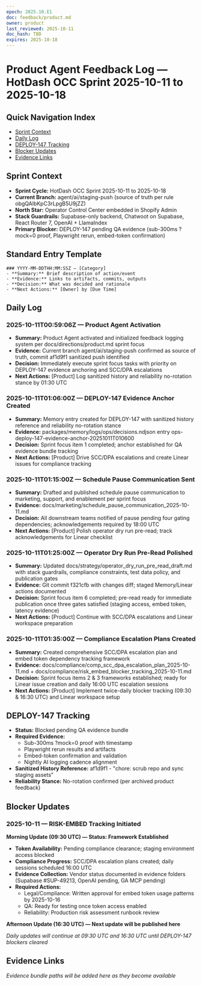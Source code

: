 ```yaml
---
epoch: 2025.10.E1
doc: feedback/product.md
owner: product
last_reviewed: 2025-10-11
doc_hash: TBD
expires: 2025-10-18
---
```


# Product Agent Feedback Log — HotDash OCC Sprint 2025-10-11 to 2025-10-18

## Quick Navigation Index
- [Sprint Context](#sprint-context)
- [Daily Log](#daily-log)
- [DEPLOY-147 Tracking](#deploy-147-tracking)
- [Blocker Updates](#blocker-updates)
- [Evidence Links](#evidence-links)

## Sprint Context
- **Sprint Cycle:** HotDash OCC Sprint 2025-10-11 to 2025-10-18  
- **Current Branch:** agent/ai/staging-push (source of truth per rule obgQAlbKpC3rLpgB5U9jZZ)
- **North Star:** Operator Control Center embedded in Shopify Admin
- **Stack Guardrails:** Supabase-only backend, Chatwoot on Supabase, React Router 7, OpenAI + LlamaIndex
- **Primary Blocker:** DEPLOY-147 pending QA evidence (sub-300ms ?mock=0 proof, Playwright rerun, embed-token confirmation)

## Standard Entry Template
```
### YYYY-MM-DDTHH:MM:SSZ — [Category]
- **Summary:** Brief description of action/event  
- **Evidence:** Links to artifacts, commits, outputs  
- **Decision:** What was decided and rationale  
- **Next Actions:** [Owner] by [Due Time]
```

## Daily Log

### 2025-10-11T00:59:06Z — Product Agent Activation
- **Summary:** Product Agent activated and initialized feedback logging system per docs/directions/product.md sprint focus  
- **Evidence:** Current branch agent/ai/staging-push confirmed as source of truth, commit af1d9f1 sanitized push identified  
- **Decision:** Immediately execute sprint focus tasks with priority on DEPLOY-147 evidence anchoring and SCC/DPA escalations  
- **Next Actions:** [Product] Log sanitized history and reliability no-rotation stance by 01:30 UTC

### 2025-10-11T01:06:00Z — DEPLOY-147 Evidence Anchor Created
- **Summary:** Memory entry created for DEPLOY-147 with sanitized history reference and reliability no-rotation stance  
- **Evidence:** packages/memory/logs/ops/decisions.ndjson entry ops-deploy-147-evidence-anchor-20251011T010600  
- **Decision:** Sprint focus item 1 completed; anchor established for QA evidence bundle tracking  
- **Next Actions:** [Product] Drive SCC/DPA escalations and create Linear issues for compliance tracking

### 2025-10-11T01:15:00Z — Schedule Pause Communication Sent
- **Summary:** Drafted and published schedule pause communication to marketing, support, and enablement per sprint focus  
- **Evidence:** docs/marketing/schedule_pause_communication_2025-10-11.md  
- **Decision:** All downstream teams notified of pause pending four gating dependencies; acknowledgements required by 18:00 UTC  
- **Next Actions:** [Product] Polish operator dry run pre-read; track acknowledgements for Linear checklist

### 2025-10-11T01:25:00Z — Operator Dry Run Pre-Read Polished
- **Summary:** Updated docs/strategy/operator_dry_run_pre_read_draft.md with stack guardrails, compliance constraints, test data policy, and publication gates  
- **Evidence:** Git commit f321cfb with changes diff; staged Memory/Linear actions documented  
- **Decision:** Sprint focus item 6 completed; pre-read ready for immediate publication once three gates satisfied (staging access, embed token, latency evidence)  
- **Next Actions:** [Product] Continue with SCC/DPA escalations and Linear workspace preparation

### 2025-10-11T01:35:00Z — Compliance Escalation Plans Created
- **Summary:** Created comprehensive SCC/DPA escalation plan and embed token dependency tracking framework  
- **Evidence:** docs/compliance/comp_scc_dpa_escalation_plan_2025-10-11.md + docs/compliance/risk_embed_blocker_tracking_2025-10-11.md  
- **Decision:** Sprint focus items 2 & 3 frameworks established; ready for Linear issue creation and daily 16:00 UTC escalation sessions  
- **Next Actions:** [Product] Implement twice-daily blocker tracking (09:30 & 16:30 UTC) and Linear workspace setup

## DEPLOY-147 Tracking
- **Status:** Blocked pending QA evidence bundle  
- **Required Evidence:** 
  - Sub-300ms ?mock=0 proof with timestamp 
  - Playwright rerun results and artifacts  
  - Embed-token confirmation and validation  
  - Nightly AI logging cadence alignment  
- **Sanitized History Reference:** af1d9f1 - "chore: scrub repo and sync staging assets"  
- **Reliability Stance:** No-rotation confirmed (per archived product feedback)

## Blocker Updates

### 2025-10-11 — RISK-EMBED Tracking Initiated
**Morning Update (09:30 UTC) — Status: Framework Established**
- **Token Availability:** Pending compliance clearance; staging environment access blocked
- **Compliance Progress:** SCC/DPA escalation plans created; daily sessions scheduled 16:00 UTC
- **Evidence Collection:** Vendor status documented in evidence folders (Supabase #SUP-49213, OpenAI pending, GA MCP pending)
- **Required Actions:** 
  - Legal/Compliance: Written approval for embed token usage patterns by 2025-10-16
  - QA: Ready for testing once token access enabled
  - Reliability: Production risk assessment runbook review

**Afternoon Update (16:30 UTC) — Next update will be published here**

*Daily updates will continue at 09:30 UTC and 16:30 UTC until DEPLOY-147 blockers cleared*

## Evidence Links
*Evidence bundle paths will be added here as they become available*

